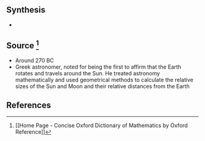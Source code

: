## Synthesis
- 
## Source [^1]
- Around 270 BC
- Greek astronomer, noted for being the first to affirm that the Earth rotates and travels around the Sun. He treated astronomy mathematically and used geometrical methods to calculate the relative sizes of the Sun and Moon and their relative distances from the Earth
## References

[^1]: [[Home Page - Concise Oxford Dictionary of Mathematics by Oxford Reference]]